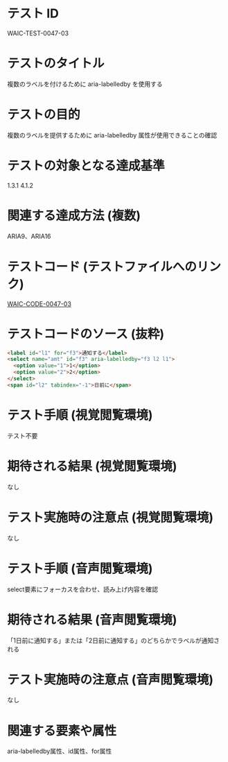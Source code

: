 # テスト ID
WAIC-TEST-0047-03

# テストのタイトル
複数のラベルを付けるために aria-labelledby を使用する

# テストの目的
複数のラベルを提供するために aria-labelledby 属性が使用できることの確認

# テストの対象となる達成基準 
1.3.1
4.1.2

# 関連する達成方法 (複数)
ARIA9、ARIA16

# テストコード (テストファイルへのリンク)
[WAIC-CODE-0047-03](https://waic.github.io/as_test/WAIC-CODE/WAIC-CODE-0047-03.html)

# テストコードのソース (抜粋)
```HTML
<label id="l1" for="f3">通知する</label>
<select name="amt" id="f3" aria-labelledby="f3 l2 l1">
  <option value="1">1</option>
  <option value="2">2</option>
</select>
<span id="l2" tabindex="-1">日前に</span>
```

# テスト手順 (視覚閲覧環境)
テスト不要

# 期待される結果 (視覚閲覧環境)
なし

# テスト実施時の注意点 (視覚閲覧環境)
なし

# テスト手順 (音声閲覧環境)
select要素にフォーカスを合わせ、読み上げ内容を確認

# 期待される結果 (音声閲覧環境)
「1日前に通知する」または「2日前に通知する」のどちらかでラベルが通知される

# テスト実施時の注意点 (音声閲覧環境)
なし

# 関連する要素や属性
aria-labelledby属性、id属性、for属性
